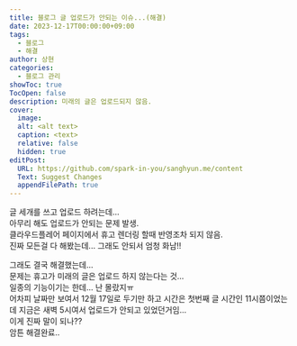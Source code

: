 ```yaml
---
title: 블로그 글 업로드가 안되는 이슈...(해결)
date: 2023-12-17T00:00:00+09:00
tags:
  - 블로그
  - 해결
author: 상현
categories:
  - 블로그 관리
showToc: true
TocOpen: false
description: 미래의 글은 업로드되지 않음.
cover:
  image:
  alt: <alt text>
  caption: <text>
  relative: false
  hidden: true
editPost:
  URL: https://github.com/spark-in-you/sanghyun.me/content
  Text: Suggest Changes
  appendFilePath: true
---
```

글 세개를 쓰고 업로드 하려는데...  
아무리 해도 업로드가 안되는 문제 발생.  
클라우드플레어 페이지에서 휴고 렌더링 할때 반영조차 되지 않음.  
진짜 모든걸 다 해봤는데... 그래도 안되서 엄청 화남!!  

그래도 결국 해결했는데...  
문제는 휴고가 미래의 글은 업로드 하지 않는다는 것...  
일종의 기능이기는 한데... 난 몰랐지ㅠ  
어차피 날짜만 보여서 12월 17일로 두기만 하고 시간은 첫번째 글 시간인 11시쯤이었는데 지금은 새벽 5시여서 업로드가 안되고 있었던거임...  
이게 진짜 말이 되나??  
암튼 해결완료..  
